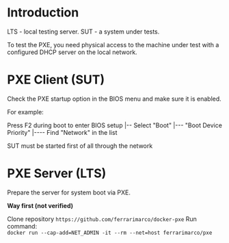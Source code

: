 Introduction
=

LTS - local testing server.
SUT - a system under tests.

To test the PXE, you need physical access to the machine under test with a configured DHCP server on the local network.

PXE Client (SUT)
=

Check the PXE startup option in the BIOS menu and make sure it is enabled.

For example:

Press F2 during boot to enter BIOS setup
|-- Select "Boot"
|--- "Boot Device Priority"
|---- Find "Network" in the list

SUT must be started first of all through the network

PXE Server (LTS)
===
Prepare the server for system boot via PXE.

**Way first (not verified)**

Clone repository `https://github.com/ferrarimarco/docker-pxe`
Run command:  
`docker run --cap-add=NET_ADMIN -it --rm --net=host ferrarimarco/pxe`